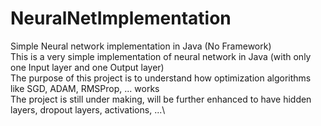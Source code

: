# NeuralNetImplementation
Simple Neural network implementation in Java (No Framework)\
This is a very simple implementation of neural network in Java (with only one Input layer and one Output layer)\
The purpose of this project is to understand how optimization algorithms like SGD, ADAM, RMSProp, ... works\
The project is still under making, will be further enhanced to have hidden layers, dropout layers, activations, ...\
